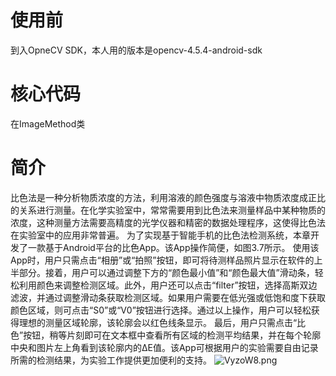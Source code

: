 # 使用前
到入OpneCV SDK，本人用的版本是opencv-4.5.4-android-sdk
# 核心代码
在ImageMethod类
# 简介
比色法是一种分析物质浓度的方法，利用溶液的颜色强度与溶液中物质浓度成正比的关系进行测量。在化学实验室中，常常需要用到比色法来测量样品中某种物质的浓度，这种测量方法需要高精度的光学仪器和精密的数据处理程序，这使得比色法在实验室中的应用非常普遍。
为了实现基于智能手机的比色法检测系统，本章开发了一款基于Android平台的比色App。该App操作简便，如图3.7所示。
使用该App时，用户只需点击“相册”或“拍照”按钮，即可将待测样品照片显示在软件的上半部分。接着，用户可以通过调整下方的“颜色最小值”和“颜色最大值”滑动条，轻松利用颜色来调整检测区域。此外，用户还可以点击“filter”按钮，选择高斯双边滤波，并通过调整滑动条获取检测区域。如果用户需要在低光强或低饱和度下获取颜色区域，则可点击“S0”或“V0”按钮进行选择。通过以上操作，用户可以轻松获得理想的测量区域轮廓，该轮廓会以红色线条显示。
最后，用户只需点击“比色”按钮，稍等片刻即可在文本框中查看所有区域的检测平均结果，并在每个轮廓中央和图片左上角看到该轮廓内的ΔE值。该App可根据用户的实验需要自由记录所需的检测结果，为实验工作提供更加便利的支持。
![VyzoW8.png](https://i.imgloc.com/2023/05/20/VyzoW8.png)